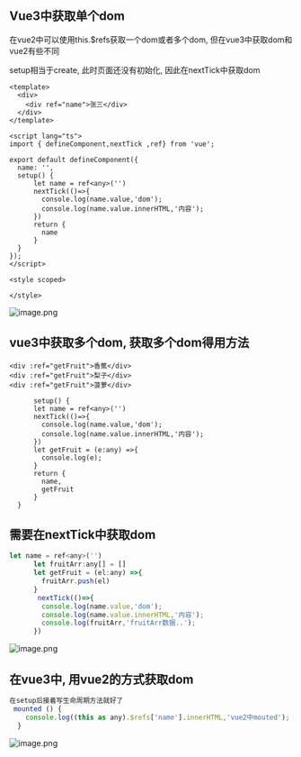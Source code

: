 ## Vue3中获取单个dom

在vue2中可以使用this.$refs获取一个dom或者多个dom, 但在vue3中获取dom和vue2有些不同

setup相当于create, 此时页面还没有初始化, 因此在nextTick中获取dom

```vue
<template>
  <div>
    <div ref="name">张三</div>
  </div>
</template>

<script lang="ts">
import { defineComponent,nextTick ,ref} from 'vue';

export default defineComponent({
  name: '',
  setup() {
      let name = ref<any>('')
      nextTick(()=>{
        console.log(name.value,'dom');
        console.log(name.value.innerHTML,'内容');
      })
      return {
        name
      }
  }
});
</script>

<style scoped>

</style>
```

![image.png](https://p9-juejin.byteimg.com/tos-cn-i-k3u1fbpfcp/1de9070dda424936820d3e4bcf025822~tplv-k3u1fbpfcp-zoom-in-crop-mark:1304:0:0:0.awebp)

## vue3中获取多个dom, 获取多个dom得用方法

```vue
<div :ref="getFruit">香蕉</div>
<div :ref="getFruit">梨子</div>
<div :ref="getFruit">菠萝</div>
    
      setup() {
      let name = ref<any>('')
      nextTick(()=>{
        console.log(name.value,'dom');
        console.log(name.value.innerHTML,'内容');
      })
      let getFruit = (e:any) =>{
        console.log(e);
      }
      return {
        name,
        getFruit
      }
  }

```

## 需要在nextTick中获取dom

```js
let name = ref<any>('')
      let fruitArr:any[] = []
      let getFruit = (el:any) =>{
        fruitArr.push(el)
      }
       nextTick(()=>{
        console.log(name.value,'dom');
        console.log(name.value.innerHTML,'内容');
        console.log(fruitArr,'fruitArr数据..'); 
      })

```

![image.png](https://p9-juejin.byteimg.com/tos-cn-i-k3u1fbpfcp/0aa700e701f34bceabca0e7d2b0abd77~tplv-k3u1fbpfcp-zoom-in-crop-mark:1304:0:0:0.awebp)

## 在vue3中, 用vue2的方式获取dom

```js
在setup后接着写生命周期方法就好了
 mounted () {
    console.log((this as any).$refs['name'].innerHTML,'vue2中mouted');
  }

```

![image.png](https://p3-juejin.byteimg.com/tos-cn-i-k3u1fbpfcp/fb3a6c89b34645e191f26cd3cdb2353d~tplv-k3u1fbpfcp-zoom-in-crop-mark:1304:0:0:0.awebp)





<Vssue/>